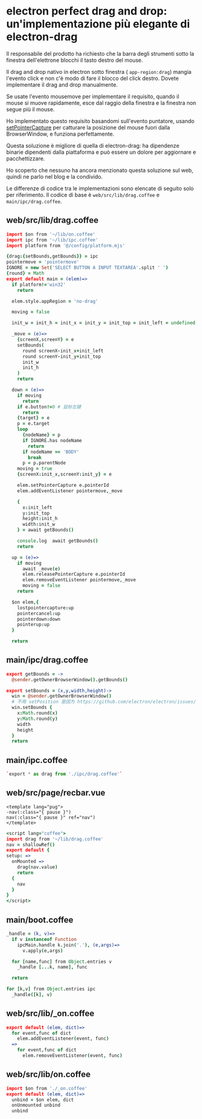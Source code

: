 # electron perfect drag and drop: un'implementazione più elegante di electron-drag

Il responsabile del prodotto ha richiesto che la barra degli strumenti sotto la finestra dell'elettrone blocchi il tasto destro del mouse.

Il drag and drop nativo in electron sotto finestra ( `app-region:drag`) mangia l'evento click e non c'è modo di fare il blocco del click destro. Dovete implementare il drag and drop manualmente.

Se usate l'evento mousemove per implementare il requisito, quando il mouse si muove rapidamente, esce dal raggio della finestra e la finestra non segue più il mouse.

Ho implementato questo requisito basandomi sull'evento puntatore, usando [setPointerCapture](https://developer.mozilla.org/zh-CN/docs/Web/API/Element/setPointerCapture) per catturare la posizione del mouse fuori dalla BrowserWindow, e funziona perfettamente.

Questa soluzione è migliore di quella di electron-drag: ha dipendenze binarie dipendenti dalla piattaforma e può essere un dolore per aggiornare e pacchettizzare.

Ho scoperto che nessuno ha ancora menzionato questa soluzione sul web, quindi ne parlo nel blog e la condivido.

Le differenze di codice tra le implementazioni sono elencate di seguito solo per riferimento. Il codice di base è `web/src/lib/drag.coffee` e `main/ipc/drag.coffee`.

## web/src/lib/drag.coffee

```coffee
import $on from '~/lib/on.coffee'
import ipc from '~/lib/ipc.coffee'
import platform from '@/config/platform.mjs'

{drag:{setBounds,getBounds}} = ipc
pointermove = 'pointermove'
IGNORE = new Set('SELECT BUTTON A INPUT TEXTAREA'.split ' ')
{round} = Math
export default main = (elem)=>
  if platform!='win32'
    return

  elem.style.appRegion = 'no-drag'

  moving = false

  init_w = init_h = init_x = init_y = init_top = init_left = undefined

  _move = (e)=>
    {screenX,screenY} = e
    setBounds(
      round screenX-init_x+init_left
      round screenY-init_y+init_top
      init_w
      init_h
    )
    return

  down = (e)=>
    if moving
      return
    if e.button!=0 # 鼠标左键
      return
    {target} = e
    p = e.target
    loop
      {nodeName} = p
      if IGNORE.has nodeName
        return
      if nodeName == 'BODY'
        break
      p = p.parentNode
    moving = true
    {screenX:init_x,screenY:init_y} = e

    elem.setPointerCapture e.pointerId
    elem.addEventListener pointermove,_move

    {
      x:init_left
      y:init_top
      height:init_h
      width:init_w
    } = await getBounds()

    console.log  await getBounds()
    return

  up = (e)=>
    if moving
      await _move(e)
      elem.releasePointerCapture e.pointerId
      elem.removeEventListener pointermove,_move
      moving = false
    return

  $on elem,{
    lostpointercapture:up
    pointercancel:up
    pointerdown:down
    pointerup:up
  }

  return
```

## main/ipc/drag.coffee

```coffee
export getBounds = ->
  @sender.getOwnerBrowserWindow().getBounds()

export setBounds = (x,y,width,height)->
  win = @sender.getOwnerBrowserWindow()
  # 不用 setPosition 是因为 https://github.com/electron/electron/issues/9477 browserWindow.setPosition(x,y) changed window size (windows/linux) with non default scaleLevel (125% for example)
  win.setBounds {
    x:Math.round(x)
    y:Math.round(y)
    width
    height
  }
  return
```

## main/ipc.coffee

```coffee
`export * as drag from './ipc/drag.coffee'`
```

## web/src/page/recbar.vue

```pug
<template lang="pug">
-nav(:class="{ pause }")
nav(:class="{ pause }" ref="nav")
</template>
```

```coffee
<script lang="coffee">
import drag from '~/lib/drag.coffee'
nav = shallowRef()
export default {
setup: =>
  onMounted =>
    drag(nav.value)
    return
  {
    nav
  }
}
</script>
```

## main/boot.coffee

```coffee
_handle = (k, v)=>
  if v instanceof Function
    ipcMain.handle k.join('.'), (e,args)=>
      v.apply(e,args)

  for [name,func] from Object.entries v
    _handle [...k, name], func

  return

for [k,v] from Object.entries ipc
  _handle([k], v)

```

## web/src/lib/_on.coffee

```coffee
export default (elem, dict)=>
  for event,func of dict
    elem.addEventListener(event, func)
  =>
    for event,func of dict
      elem.removeEventListener(event, func)

```

## web/src/lib/on.coffee

```coffee
import $on from './_on.coffee'
export default (elem, dict)=>
  unbind = $on elem, dict
  onUnmounted unbind
  unbind
```